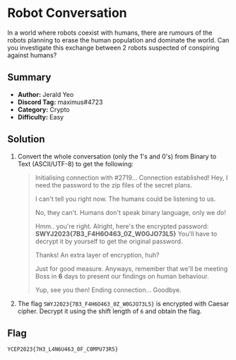 # Robot Conversation
In a world where robots coexist with humans, there are rumours of the robots planning to erase the human population and dominate the world. Can you investigate this exchange between 2 robots suspected of conspiring against humans?

## Summary
+ **Author:** Jerald Yeo
+ **Discord Tag:** maximus#4723
+ **Category:** Crypto
+ **Difficulty:** Easy

## Solution
1. Convert the whole conversation (only the 1's and 0's) from Binary to Text (ASCII/UTF-8) to get the following:

    > Initialising connection with #2719...
      Connection established!
      Hey, I need the password to the zip files of the secret plans.
    > 
    > I can't tell you right now. The humans could be listening to us.
    > 
    > No, they can't. Humans don't speak binary language, only we do!
    > 
    > Hmm.. you're right. Alright, here's the encrypted password: **SWYJ2023{7B3_F4H6O463_0Z_W0GJO73L5}**
    > You'll have to decrypt it by yourself to get the original password.
    > 
    > Thanks! An extra layer of encryption, huh?
    > 
    > Just for good measure. Anyways, remember that we'll be meeting Boss in **6** days to present our findings on human behaviour.
    > 
    > Yup, see you then!
      Ending connection... Goodbye. 

2. The flag `SWYJ2023{7B3_F4H6O463_0Z_W0GJO73L5}` is encrypted with Caesar cipher. Decrypt it using the shift length of `6` and obtain the flag.

## Flag
```
YCEP2023{7H3_L4N6U463_0F_C0MPU73R5}
```